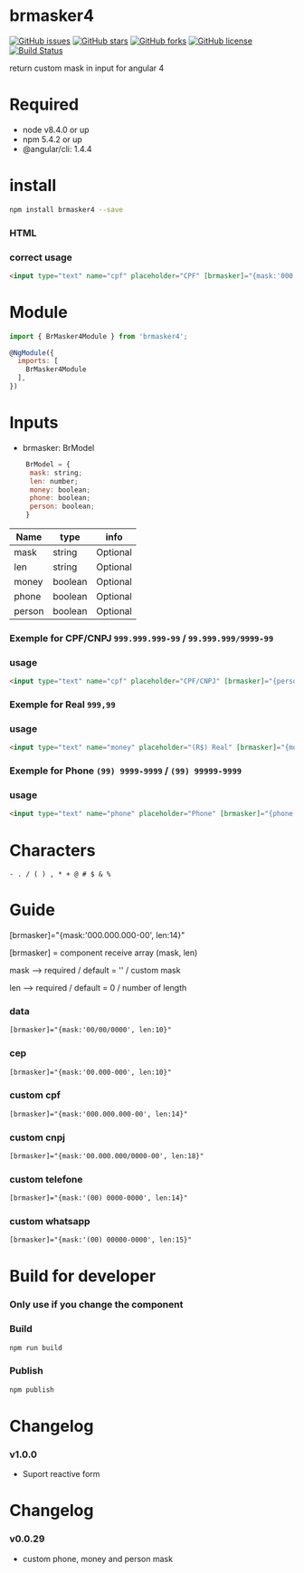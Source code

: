 # brmasker4

[![GitHub issues](https://img.shields.io/github/issues/amarkes/brmasker4.svg)](https://github.com/amarkes/brmasker4/issues)
[![GitHub stars](https://img.shields.io/github/stars/amarkes/brmasker4.svg)](https://github.com/amarkes/brmasker4/stargazers)
[![GitHub forks](https://img.shields.io/github/forks/amarkes/brmasker4.svg)](https://github.com/amarkes/brmasker4/network)
[![GitHub license](https://img.shields.io/badge/license-MIT-blue.svg)](https://raw.githubusercontent.com/amarkes/brmasker4/master/LICENSE)
[![Build Status](https://travis-ci.org/amarkes/brmasker-ionic.svg?branch=master)](https://travis-ci.org/amarkes/brmasker4)


return custom mask in input for angular 4

# Required
- node v8.4.0 or up
- npm 5.4.2 or up
- @angular/cli: 1.4.4

# install

```sh
npm install brmasker4 --save
```

### HTML

### correct usage

```html
<input type="text" name="cpf" placeholder="CPF" [brmasker]="{mask:'000.000.000-00', len:14}" value="">
```

# Module

```javascript
import { BrMasker4Module } from 'brmasker4';

@NgModule({
  imports: [
    BrMasker4Module
  ],
})

```

# Inputs

* brmasker: BrModel

```js
	BrModel = {
	 mask: string;
	 len: number;
	 money: boolean;
	 phone: boolean;
	 person: boolean;
	}
```


| Name | type | info |
| ------ | ------ | ------ |
| mask | string | Optional |
| len | string | Optional |
| money | boolean | Optional |
| phone | boolean | Optional |
| person | boolean | Optional |


### Exemple for CPF/CNPJ `999.999.999-99` / `99.999.999/9999-99`

### usage

```html
<input type="text" name="cpf" placeholder="CPF/CNPJ" [brmasker]="{person: true}" value="">
```

### Exemple for Real `999,99`

### usage

```html
<input type="text" name="money" placeholder="(R$) Real" [brmasker]="{money: true}"  value="">
```

### Exemple for Phone `(99) 9999-9999` / `(99) 99999-9999`

### usage

```html
<input type="text" name="phone" placeholder="Phone" [brmasker]="{phone: true}"  value="">
```

# Characters

`- . / ( ) , * + @ # $ & %`

# Guide

[brmasker]="{mask:'000.000.000-00', len:14}"

[brmasker] = component receive array (mask, len)

mask --> required / default = '' / custom mask

len --> required / default = 0 / number of length

### data
```html
[brmasker]="{mask:'00/00/0000', len:10}"
```
### cep
```html
[brmasker]="{mask:'00.000-000', len:10}"
```

### custom cpf
```html
[brmasker]="{mask:'000.000.000-00', len:14}"
```

### custom cnpj
```html
[brmasker]="{mask:'00.000.000/0000-00', len:18}"
```

### custom telefone
```html
[brmasker]="{mask:'(00) 0000-0000', len:14}"
```

### custom whatsapp
```html
[brmasker]="{mask:'(00) 00000-0000', len:15}"
```



# Build for developer

### Only use if you change the component

### Build

```sh
npm run build
```

### Publish

```sh
npm publish
```

# Changelog

### v1.0.0

- Suport reactive form


# Changelog

### v0.0.29

- custom phone, money and person mask